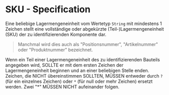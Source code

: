 # SKU - Specification

Eine beliebige Lagermengeneinheit vom Wertetyp `String` mit mindestens 1 Zeichen stellt eine vollständige oder abgekürzte (Teil-)Lagermengeneinheit (SKU) der zu identifizierenden Komponente dar.

> Manchmal wird dies auch als "Positionsnummer", "Artikelnummer" oder "Produktnummer" bezeichnet.

Wenn ein Teil einer Lagermengeneinheit des zu identifizierenden Bauteils angegeben wird, SOLLTE er mit dem ersten Zeichen der Lagermengeneinheit beginnen und an einer beliebigen Stelle enden.
Zeichen, die NICHT übereinstimmen SOLLTEN, MÜSSEN entweder durch `?` (für ein einzelnes Zeichen) oder `*` (für null oder mehr Zeichen) ersetzt werden.
Zwei "*" MÜSSEN NICHT aufeinander folgen.
